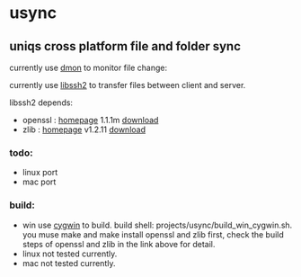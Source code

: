 # usync
## uniqs cross platform file and folder sync

currently use [dmon](https://github.com/septag/dmon) to monitor file change:

currently use [libssh2](https://github.com/libssh2/libssh2) to transfer files between client and server.

libssh2 depends:
* openssl : [homepage](https://github.com/openssl/openssl) 1.1.1m [download](https://github.com/openssl/openssl/releases/tag/OpenSSL_1_1_1m)
* zlib : [homepage](https://github.com/madler/zlib) v1.2.11 [download](https://github.com/madler/zlib/releases/tag/v1.2.11)

### todo:
* linux port
* mac port

### build:
* win use [cygwin](https://www.cygwin.com/) to build. build shell: projects/usync/build_win_cygwin.sh. you muse make and make install openssl and zlib first, check the build steps of openssl and zlib in the link above for detail.
* linux not tested currently.
* mac not tested currently.

